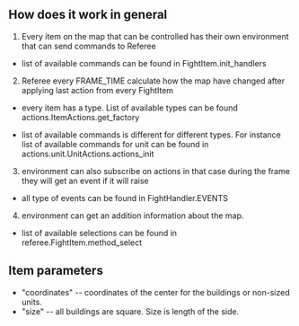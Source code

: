 ## How does it work in general

1. Every item on the map that can be controlled has their own environment
that can send commands to Referee

 - list of available commands can be found in FightItem.init_handlers

2. Referee every FRAME_TIME calculate how the map have changed after applying last
action from every FightItem

 - every item has a type. List of available types can be found actions.ItemActions.get_factory

 - list of available commands is different for different types. For instance list of available commands for unit can be found in actions.unit.UnitActions.actions_init

3. environment can also subscribe on actions in that case during the frame they will get an
event if it will raise

 - all type of events can be found in FightHandler.EVENTS

4. environment can get an addition information about the map.

 - list of available selections can be found in referee.FightItem.method_select


 ## Item parameters

 - "coordinates" -- coordinates of the center for the buildings or non-sized units.
 - "size" -- all buildings are square. Size is length of the side.
